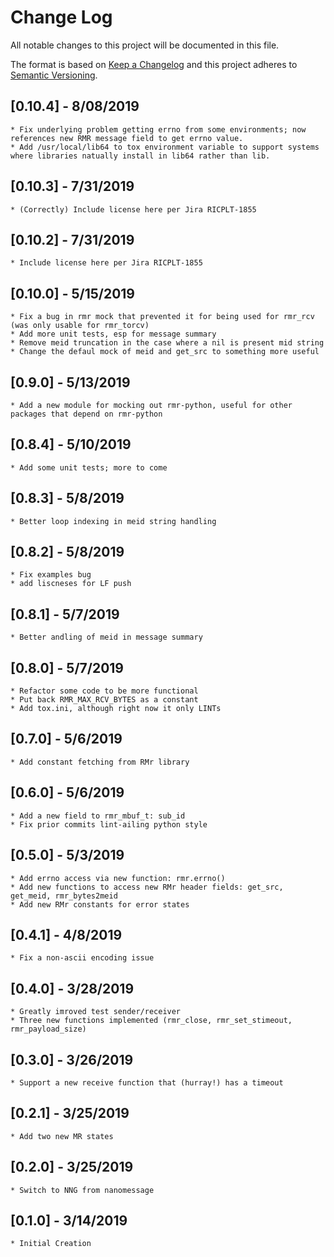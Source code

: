 # Change Log
All notable changes to this project will be documented in this file.

The format is based on [Keep a Changelog](http://keepachangelog.com/)
and this project adheres to [Semantic Versioning](http://semver.org/).

## [0.10.4] - 8/08/2019
    * Fix underlying problem getting errno from some environments; now references new RMR message field to get errno value.
	* Add /usr/local/lib64 to tox environment variable to support systems where libraries natually install in lib64 rather than lib.

## [0.10.3] - 7/31/2019
    * (Correctly) Include license here per Jira RICPLT-1855

## [0.10.2] - 7/31/2019
    * Include license here per Jira RICPLT-1855

## [0.10.0] - 5/15/2019
    * Fix a bug in rmr mock that prevented it for being used for rmr_rcv (was only usable for rmr_torcv)
    * Add more unit tests, esp for message summary
    * Remove meid truncation in the case where a nil is present mid string
    * Change the defaul mock of meid and get_src to something more useful

## [0.9.0] - 5/13/2019
    * Add a new module for mocking out rmr-python, useful for other packages that depend on rmr-python

## [0.8.4] - 5/10/2019
    * Add some unit tests; more to come

## [0.8.3] - 5/8/2019
    * Better loop indexing in meid string handling

## [0.8.2] - 5/8/2019
    * Fix examples bug
    * add liscneses for LF push

## [0.8.1] - 5/7/2019
    * Better andling of meid in message summary

## [0.8.0] - 5/7/2019
    * Refactor some code to be more functional
    * Put back RMR_MAX_RCV_BYTES as a constant
    * Add tox.ini, although right now it only LINTs

## [0.7.0] - 5/6/2019
    * Add constant fetching from RMr library

## [0.6.0] - 5/6/2019
    * Add a new field to rmr_mbuf_t: sub_id
    * Fix prior commits lint-ailing python style

## [0.5.0] - 5/3/2019
    * Add errno access via new function: rmr.errno()
    * Add new functions to access new RMr header fields: get_src, get_meid, rmr_bytes2meid
    * Add new RMr constants for error states

## [0.4.1] - 4/8/2019
    * Fix a non-ascii encoding issue

## [0.4.0] - 3/28/2019
    * Greatly imroved test sender/receiver
    * Three new functions implemented (rmr_close, rmr_set_stimeout, rmr_payload_size)

## [0.3.0] - 3/26/2019
    * Support a new receive function that (hurray!) has a timeout

## [0.2.1] - 3/25/2019
    * Add two new MR states

## [0.2.0] - 3/25/2019
    * Switch to NNG from nanomessage

## [0.1.0] - 3/14/2019
    * Initial Creation

